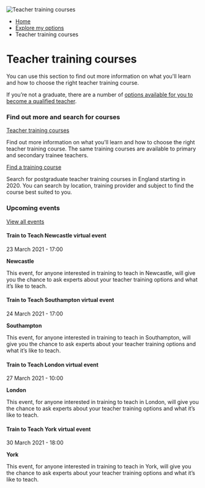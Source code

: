 <img alt="Teacher training courses " src="https://getintoteaching.education.gov.uk/sites/default/files/hero\_banner/DEF\_ARK\_Maths%203-9\_0524\_V1ce.png"></img>

*   [Home](/)
*   [Explore my options](/explore-my-options)
*   Teacher training courses

Teacher training courses
========================

You can use this section to find out more information on what you'll learn and how to choose the right teacher training course.

If you’re not a graduate, there are a number of [options available for you to become a qualified teacher](https://getintoteaching.education.gov.uk/explore-my-options/teacher-training-routes/university-led-training/university-led-undergraduate-training).

### Find out more and search for courses

[Teacher training courses](/explore-my-options/postgraduate-teacher-training-courses/teacher-training-courses)

Find out more information on what you'll learn and how to choose the right teacher training course. The same training courses are available to primary and secondary trainee teachers.

[Find a training course](/explore-my-options/postgraduate-teacher-training-courses/find-a-teacher-training-course)

Search for postgraduate teacher training courses in England starting in 2020. You can search by location, training provider and subject to find the course best suited to you.

### Upcoming events

[View all events](/teaching-events)

[](/teaching-events/train-to-teach-events/train-to-teach-newcastle-virtual-event-230321)

#### Train to Teach Newcastle virtual event

23 March 2021 - 17:00

**Newcastle**

This event, for anyone interested in training to teach in Newcastle, will give you the chance to ask experts about your teacher training options and what it’s like to teach.

[](/teaching-events/train-to-teach-events/train-to-teach-southampton-virtual-event-240321)

#### Train to Teach Southampton virtual event

24 March 2021 - 17:00

**Southampton**

This event, for anyone interested in training to teach in Southampton, will give you the chance to ask experts about your teacher training options and what it’s like to teach.

[](/teaching-events/train-to-teach-events/train-to-teach-london-virtual-event-270321)

#### Train to Teach London virtual event

27 March 2021 - 10:00

**London**

This event, for anyone interested in training to teach in London, will give you the chance to ask experts about your teacher training options and what it’s like to teach.

[](/teaching-events/train-to-teach-events/train-to-teach-york-virtual-event-300321)

#### Train to Teach York virtual event

30 March 2021 - 18:00

**York**

This event, for anyone interested in training to teach in York, will give you the chance to ask experts about your teacher training options and what it’s like to teach.